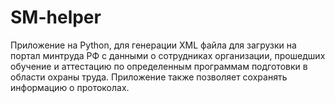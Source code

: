 # SM-helper
Приложение на Python, для генерации XML файла для загрузки на портал минтруда РФ
с данными о сотрудниках организации, прошедших обучение и аттестацию по определенным программам подготовки в области охраны труда.
Приложение также позволяет сохранять информацию о протоколах. 
